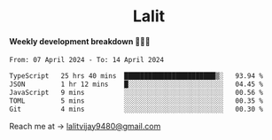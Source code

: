 <h1 align="center">Lalit</h1>

#### Weekly development breakdown 👨🏻‍💻
<!--START_SECTION:waka-->

```txt
From: 07 April 2024 - To: 14 April 2024

TypeScript   25 hrs 40 mins  ███████████████████████▒░   93.94 %
JSON         1 hr 12 mins    █░░░░░░░░░░░░░░░░░░░░░░░░   04.45 %
JavaScript   9 mins          ░░░░░░░░░░░░░░░░░░░░░░░░░   00.56 %
TOML         5 mins          ░░░░░░░░░░░░░░░░░░░░░░░░░   00.35 %
Git          4 mins          ░░░░░░░░░░░░░░░░░░░░░░░░░   00.30 %
```

<!--END_SECTION:waka-->

Reach me at → lalitvijay9480@gmail.com
